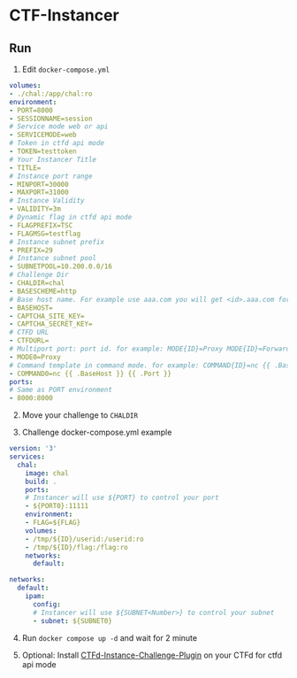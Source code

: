 # CTF-Instancer

## Run
1. Edit `docker-compose.yml`
```yaml
volumes:
- ./chal:/app/chal:ro
environment:
- PORT=8000
- SESSIONNAME=session
# Service mode web or api
- SERVICEMODE=web
# Token in ctfd api mode
- TOKEN=testtoken
# Your Instancer Title
- TITLE=
# Instance port range
- MINPORT=30000
- MAXPORT=31000
# Instance Validity
- VALIDITY=3m
# Dynamic flag in ctfd api mode
- FLAGPREFIX=TSC
- FLAGMSG=testflag
# Instance subnet prefix
- PREFIX=29
# Instance subnet pool
- SUBNETPOOL=10.200.0.0/16
# Challenge Dir
- CHALDIR=chal
- BASESCHEME=http
# Base host name. For example use aaa.com you will get <id>.aaa.com for instance host
- BASEHOST=
- CAPTCHA_SITE_KEY=
- CAPTCHA_SECRET_KEY=
# CTFD URL
- CTFDURL=
# Multiport port: port id. for example: MODE{ID}=Proxy MODE{ID}=Forward MODE{ID}=Command
- MODE0=Proxy
# Command template in command mode. for example: COMMAND{ID}=nc {{ .BaseHost }} {{ .Port }}
- COMMAND0=nc {{ .BaseHost }} {{ .Port }}
ports:
# Same as PORT environment
- 8000:8000
```

2. Move your challenge to `CHALDIR`

3. Challenge docker-compose.yml example
```yaml
version: '3'
services:
  chal:
    image: chal
    build: .
    ports:
    # Instancer will use ${PORT} to control your port
    - ${PORT0}:11111
    environment:
    - FLAG=${FLAG}
    volumes:
    - /tmp/${ID}/userid:/userid:ro
    - /tmp/${ID}/flag:/flag:ro
    networks:
      default:

networks:
  default:
    ipam:
      config:
      # Instancer will use ${SUBNET<Number>} to control your subnet
      - subnet: ${SUBNET0}
```

4. Run `docker compose up -d` and wait for 2 minute

5. Optional: Install [CTFd-Instance-Challenge-Plugin](https://github.com/Jimmy01240397/CTFd-Instance-Challenge-Plugin) on your CTFd for ctfd api mode
